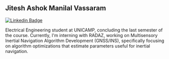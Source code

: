 ## Jitesh Ashok Manilal Vassaram 

[![Linkedin Badge](https://img.shields.io/badge/-Jitesh%20Vassaram-blue?style=flat-square&logo=linkedin&logoColor=white)](www.linkedin.com/in/jitesh-vassaram-667029279)


Electrical Engineering student at UNICAMP, concluding the last semester of the course. Currently, I'm interning with RADAZ, working on Multisensory Inertial Navigation Algorithm Development (GNSS/INS), specifically focusing on algorithm optimizations that estimate parameters useful for inertial navigation.
